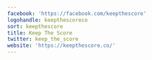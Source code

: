 ```yaml
---
facebook: 'https://facebook.com/keepthescore'
logohandle: keepthescoreco
sort: keepthescore
title: Keep The Score
twitter: keep_the_score
website: 'https://keepthescore.co/'
---
```

